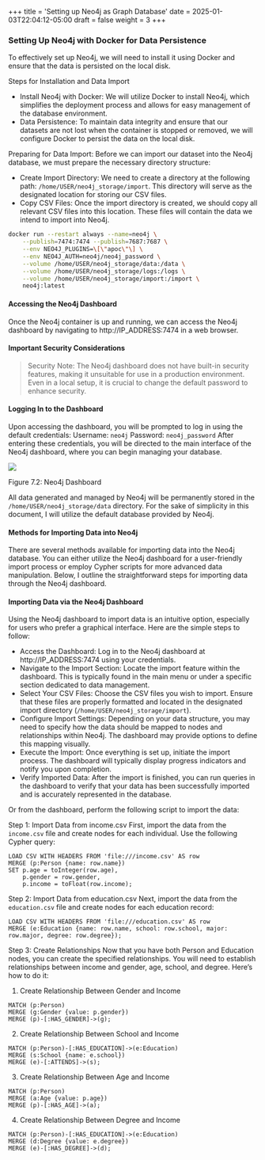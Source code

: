 +++
title = 'Setting up Neo4j as Graph Database'
date = 2025-01-03T22:04:12-05:00
draft = false
weight = 3
+++


### Setting Up Neo4j with Docker for Data Persistence

To effectively set up Neo4j, we will need to install it using Docker and ensure that the data is persisted on the local disk.

Steps for Installation and Data Import

- Install Neo4j with Docker: We will utilize Docker to install Neo4j, which simplifies the deployment process and allows for easy management of the database environment.
- Data Persistence: To maintain data integrity and ensure that our datasets are not lost when the container is stopped or removed, we will configure Docker to persist the data on the local disk.

Preparing for Data Import: Before we can import our dataset into the Neo4j database, we must prepare the necessary directory structure:

- Create Import Directory: We need to create a directory at the following path: `/home/USER/neo4j_storage/import`. This directory will serve as the designated location for storing our CSV files.
- Copy CSV Files: Once the import directory is created, we should copy all relevant CSV files into this location. These files will contain the data we intend to import into Neo4j.


```sh
docker run --restart always --name=neo4j \
    --publish=7474:7474 --publish=7687:7687 \
    --env NEO4J_PLUGINS=\[\"apoc\"\] \
    --env NEO4J_AUTH=neo4j/neo4j_password \
    --volume /home/USER/neo4j_storage/data:/data \
    --volume /home/USER/neo4j_storage/logs:/logs \
    --volume /home/USER/neo4j_storage/import:/import \
    neo4j:latest
```

#### Accessing the Neo4j Dashboard
Once the Neo4j container is up and running, we can access the Neo4j dashboard by navigating to http://IP_ADDRESS:7474 in a web browser.

#### Important Security Considerations
> Security Note: The Neo4j dashboard does not have built-in security features, making it unsuitable for use in a production environment. Even in a local setup, it is crucial to change the default password to enhance security.

#### Logging In to the Dashboard
Upon accessing the dashboard, you will be prompted to log in using the default credentials:
Username: `neo4j`
Password: `neo4j_password`
After entering these credentials, you will be directed to the main interface of the Neo4j dashboard, where you can begin managing your database.

![](images/2024-12-31-18-14-52.png)

Figure 7.2: Neo4j Dashboard

All data generated and managed by Neo4j will be permanently stored in the `/home/USER/neo4j_storage/data` directory. For the sake of simplicity in this document, I will utilize the default database provided by Neo4j.


#### Methods for Importing Data into Neo4j

There are several methods available for importing data into the Neo4j database. You can either utilize the Neo4j dashboard for a user-friendly import process or employ Cypher scripts for more advanced data manipulation. Below, I outline the straightforward steps for importing data through the Neo4j dashboard.

#### Importing Data via the Neo4j Dashboard
Using the Neo4j dashboard to import data is an intuitive option, especially for users who prefer a graphical interface. Here are the simple steps to follow:

- Access the Dashboard: Log in to the Neo4j dashboard at http://IP_ADDRESS:7474 using your credentials.
- Navigate to the Import Section: Locate the import feature within the dashboard. This is typically found in the main menu or under a specific section dedicated to data management.
- Select Your CSV Files: Choose the CSV files you wish to import. Ensure that these files are properly formatted and located in the designated import directory (`/home/USER/neo4j_storage/import`).
- Configure Import Settings: Depending on your data structure, you may need to specify how the data should be mapped to nodes and relationships within Neo4j. The dashboard may provide options to define this mapping visually.
- Execute the Import: Once everything is set up, initiate the import process. The dashboard will typically display progress indicators and notify you upon completion.
- Verify Imported Data: After the import is finished, you can run queries in the dashboard to verify that your data has been successfully imported and is accurately represented in the database.

Or from the dashboard, perform the following script to import the data:
<!-- 
1. Import Income Data:
```sh
LOAD CSV WITH HEADERS FROM 'file:///income.csv' AS row
CREATE (:Person {name: row.Name, age: toInteger(row.Age), gender: row.Gender, income: toInteger(row.Income)});
```

2. Import Education Data:
```sh
LOAD CSV WITH HEADERS FROM 'file:///education.csv' AS row
CREATE (:Education {name: row.Name, school: row.School, major: row.Major, degree: row.Degree});
```

3. Create Relationships:
```sh
MATCH (p:Person), (e:Education)
WHERE p.name = e.name
CREATE (p)-[:EDUCATED_AT]->(e);
``` -->


Step 1: Import Data from income.csv
First, import the data from the `income.csv` file and create nodes for each individual. Use the following Cypher query:

```text
LOAD CSV WITH HEADERS FROM 'file:///income.csv' AS row
MERGE (p:Person {name: row.name})
SET p.age = toInteger(row.age),
    p.gender = row.gender,
    p.income = toFloat(row.income);
```

Step 2: Import Data from education.csv
Next, import the data from the `education.csv` file and create nodes for each education record:

```text
LOAD CSV WITH HEADERS FROM 'file:///education.csv' AS row
MERGE (e:Education {name: row.name, school: row.school, major: row.major, degree: row.degree});
```

Step 3: Create Relationships
Now that you have both Person and Education nodes, you can create the specified relationships. You will need to establish relationships between income and gender, age, school, and degree. Here’s how to do it:

1. Create Relationship Between Gender and Income

```text
MATCH (p:Person)
MERGE (g:Gender {value: p.gender})
MERGE (p)-[:HAS_GENDER]->(g);
```

2. Create Relationship Between School and Income

```text
MATCH (p:Person)-[:HAS_EDUCATION]->(e:Education)
MERGE (s:School {name: e.school})
MERGE (e)-[:ATTENDS]->(s);
```

3. Create Relationship Between Age and Income

```text
MATCH (p:Person)
MERGE (a:Age {value: p.age})
MERGE (p)-[:HAS_AGE]->(a);
```

4. Create Relationship Between Degree and Income

```text
MATCH (p:Person)-[:HAS_EDUCATION]->(e:Education)
MERGE (d:Degree {value: e.degree})
MERGE (e)-[:HAS_DEGREE]->(d);
```

